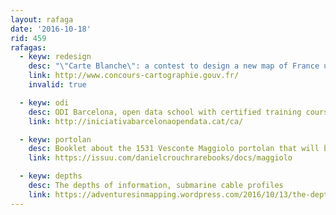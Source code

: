 ```yaml
---
layout: rafaga
date: '2016-10-18'
rid: 459
rafagas:
  - keyw: redesign
    desc: "\"Carte Blanche\": a contest to design a new map of France until Dec. 23rd"
    link: http://www.concours-cartographie.gouv.fr/
    invalid: true

  - keyw: odi
    desc: ODI Barcelona, open data school with certified training courses
    link: http://iniciativabarcelonaopendata.cat/ca/

  - keyw: portolan
    desc: Booklet about the 1531 Vesconte Maggiolo portolan that will be auctioned in New York
    link: https://issuu.com/danielcrouchrarebooks/docs/maggiolo

  - keyw: depths
    desc: The depths of information, submarine cable profiles
    link: https://adventuresinmapping.wordpress.com/2016/10/13/the-depths-of-information/
---
```

